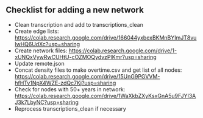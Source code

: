## Checklist for adding a new network

- Clean transcription and add to transcriptions_clean
- Create edge lists: https://colab.research.google.com/drive/166044yxbexBKMnBYImJT8vulwHQ6UdXc?usp=sharing
- Create network files: https://colab.research.google.com/drive/1-xUNQxVywRwCUHtU-cOZMOQydvzPlKmr?usp=sharing
- Update remote.json
- Concat density files to make overtime.csv and get list of all nodes: https://colab.research.google.com/drive/15UnG9PGVVM-hfHTv1NpX4WZE-zdQc7Kj?usp=sharing
- Check for nodes with 50+ years in network: https://colab.research.google.com/drive/1WaXkbZXyKsxGnA5u9FJYI3AJ3k7LbyNC?usp=sharing
- Reprocess transcriptions_clean if necessary
